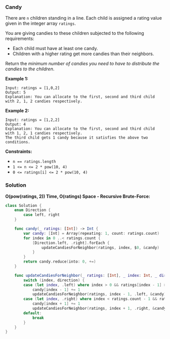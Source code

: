 
### Candy

There are `n` children standing in a line. Each child is assigned a rating value given in the integer array `ratings`.

You are giving candies to these children subjected to the following requirements:

* Each child must have at least one candy.
* Children with a higher rating get more candies than their neighbors.

Return the _minimum number of candies you need to have to distribute the candies to the children_.

__Example 1:__
```
Input: ratings = [1,0,2]
Output: 5
Explanation: You can allocate to the first, second and third child with 2, 1, 2 candies respectively.
```
__Example 2:__
```
Input: ratings = [1,2,2]
Output: 4
Explanation: You can allocate to the first, second and third child with 1, 2, 1 candies respectively.
The third child gets 1 candy because it satisfies the above two conditions.
```

__Constraints:__
* `n == ratings.length`
* `1 <= n <= 2 * pow(10, 4)`
* `0 <= ratings[i] <= 2 * pow(10, 4)`

### Solution
__O(pow(ratings, 2)) Time, O(ratings) Space - Recursive Brute-Force:__
```Swift
class Solution {
    enum Direction {
        case left, right
    }

    func candy(_ ratings: [Int]) -> Int {
        var candy: [Int] = Array(repeating: 1, count: ratings.count)
        for index in 0 ..< ratings.count {
            [Direction.left, .right].forEach {
                updateCandiesForNeighbor(ratings, index, $0, &candy)
            }
        }
        return candy.reduce(into: 0, +=)
    }

    func updateCandiesForNeighbor(_ ratings: [Int], _ index: Int, _ direction: Direction, _ candy: inout [Int]) {
        switch (index, direction) {
        case (let index, .left) where index > 0 && ratings[index - 1] > ratings[index] && candy[index - 1] <= candy[index]:
            candy[index - 1] += 1
            updateCandiesForNeighbor(ratings, index - 1, .left, &candy)
        case (let index, .right) where index < ratings.count - 1 && ratings[index + 1] > ratings[index] && candy[index + 1] <= candy[index]:
            candy[index + 1] += 1
            updateCandiesForNeighbor(ratings, index + 1, .right, &candy)
        default:
            break
        }
    }
}
```